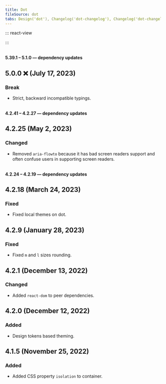 ```yaml
---
title: Dot
fileSource: dot
tabs: Design('dot'), Changelog('dot-changelog'), Changelog('dot-changelog2'), Changelog('dot-changelog2c'), Changelog('dot-changelog2b'), Changelog('dot-changelog3'), Changelog('dot-changelog4')
---
```


::: react-view

<script lang="tsx">
import React, { useState } from 'react';
import Switch from '@semcore/ui/switch';
import Check from '@semcore/ui/icon/check/m';
import { Text } from '@semcore/ui/typography';
import { Box } from '@semcore/ui/flex-box';

const App = () => {
    const boxStyles = {
        background: 'var(--intergalactic-bg-secondary-neutral)',
        padding: 'var(--intergalactic-spacing-4x)',
        borderRadius: 'var(--intergalactic-surface-rounded)',
        lineHeight: 'var(--intergalactic-lh-200)',
        fontSize: 'var(--intergalactic-fs-200)',
    };
    const [checked, setChecked] = useState(false);
    return (
        <Box style={boxStyles}>
            <Switch size="l">
                <Switch.Value onChange={setChecked} checked={checked}>
                    {checked && <Check />}
                </Switch.Value>
                <Switch.Addon>
                    <Text size={300} tag='div'>Show dependency updates</Text>
                </Switch.Addon>
            </Switch>
            <Text size={200} use={'secondary'} tag='div' ml={11} mt={1}>Automatic version updates are hidden by default to make changelogs easier to read</Text>
        </Box>
)};
</script>

:::

<div style="margin-top: 32px">

**5.39.1 – 5.1.0 — dependency updates**
</div>

## 5.0.0 ❌ (July 17, 2023)

### Break

* Strict, backward incompatible typings.

<div style="margin-top: 32px">

**4.2.41 – 4.2.27 — dependency updates**
</div>

## 4.2.25 (May 2, 2023)

### Changed

* Removed `aria-flowto` because it has bad screen readers support and often confuse users in supporting screen readers.

<div style="margin-top: 32px">

**4.2.24 – 4.2.19 — dependency updates**
</div>

## 4.2.18 (March 24, 2023)

### Fixed

* Fixed local themes on dot.

## 4.2.9 (January 28, 2023)

### Fixed

* Fixed `m` and `l` sizes rounding.

## 4.2.1 (December 13, 2022)

### Changed

* Added `react-dom` to peer dependencies.

## 4.2.0 (December 12, 2022)

### Added

* Design tokens based theming.

## 4.1.5 (November 25, 2022)

### Added

* Added CSS property `isolation` to container.

<!-- ::: changelog dot ::: -->
